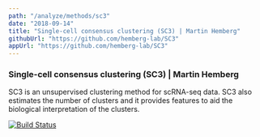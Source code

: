 ```yaml
---
path: "/analyze/methods/sc3"
date: "2018-09-14"
title: "Single-cell consensus clustering (SC3) | Martin Hemberg"
githubUrl: "https://github.com/hemberg-lab/SC3"
appUrl: "https://github.com/hemberg-lab/SC3"
---
```


### Single-cell consensus clustering (SC3)  | Martin Hemberg

SC3 is an unsupervised clustering method for scRNA-seq data. SC3 also estimates the number of clusters and it provides features to aid the biological interpretation of the clusters.

[![Build Status](http://www.bioconductor.org/shields/build/release/bioc/SC3.svg)](https://git.bioconductor.org/packages/SC3)
